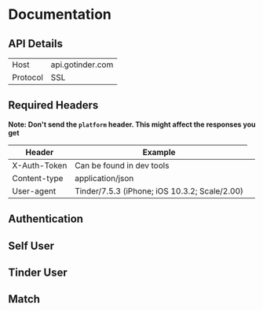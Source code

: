 # Documentation

## API Details

<table>
    <tbody>
        <tr>
            <td>Host</td>
            <td>api.gotinder.com</td>
        </tr>
        <tr>
            <td>Protocol</td>
            <td>SSL</td>
        </tr>
    </tbody>
</table>

## Required Headers

**Note: Don't send the `platform` header. This might affect the responses you get**

<table>
    <thead>
        <tr>
            <th>Header</th>
            <th>Example</th>
        </tr>
    </thead>
    <tbody>
        <tr>
            <td>X-Auth-Token</td>
            <td>Can be found in dev tools</td>
            <td></td>
        </tr>
        <tr>
            <td>Content-type</td>
            <td>application/json</td>
        </tr>
        <tr>
            <td>User-agent</td>
            <td>Tinder/7.5.3 (iPhone; iOS 10.3.2; Scale/2.00)</td>
            <td></td>
        </tr>
    </tbody>
</table>

## Authentication

## Self User

## Tinder User

## Match

